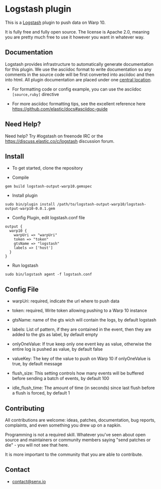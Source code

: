 # Logstash plugin #

This is a [Logstash](https://github.com/elastic/logstash) plugin to push data on Warp 10.

It is fully free and fully open source. The license is Apache 2.0, meaning you are pretty much free to use it however you want in whatever way.

## Documentation

Logstash provides infrastructure to automatically generate documentation for this plugin. We use the asciidoc format to write documentation so any comments in the source code will be first converted into asciidoc and then into html. All plugin documentation are placed under one [central location](http://www.elastic.co/guide/en/logstash/current/).


* For formatting code or config example, you can use the asciidoc `[source,ruby]` directive

* For more asciidoc formatting tips, see the excellent reference here https://github.com/elastic/docs#asciidoc-guide

## Need Help?

Need help? Try #logstash on freenode IRC or the https://discuss.elastic.co/c/logstash discussion forum.

## Install
* To get started, clone the repository

* Compile

```
gem build logstash-output-warp10.gemspec
```

* Install plugin 

```
sudo bin/plugin install /path/to/logstash-output-warp10/logstash-output-warp10-0.0.1.gem
```

* Config Plugin, edit logstash.conf file

```
output {
  warp10 {
    warpUri => "warpUri"
    token => "token"
    gtsName => "logstash"
    labels => ['host']
  }
}
```

* Run logstash

```
sudo bin/logstash agent -f logstash.conf
```

## Config File 

* warpUri: required, indicate the url where to push data

* token: required, Write token allowing pushing to a Warp 10 instance

* gtsName: name of the gts wich will contain the logs, by default logstash

* labels: List of pattern, if they are contained in the event, then they are added to the gts as label, by default empty

* onlyOneValue: If true keep only one event key as value, otherwise the entire log is pushed as value, by default false

* valueKey: The key of the value to push on Warp 10 if onlyOneValue is true, by default message

* flush_size: This setting controls how many events will be buffered before sending a batch of events, by default 100

* idle_flush_time: The amount of time (in seconds) since last flush before a flush is forced, by default 1

## Contributing

All contributions are welcome: ideas, patches, documentation, bug reports, complaints, and even something you drew up on a napkin.

Programming is not a required skill. Whatever you've seen about open source and maintainers or community members  saying "send patches or die" - you will not see that here.

It is more important to the community that you are able to contribute.

## Contact

* contact@senx.io
